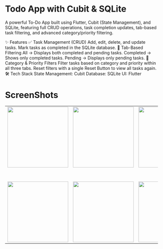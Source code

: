 # Todo App with Cubit & SQLite
A powerful To-Do App built using Flutter, Cubit (State Management), and SQLite, featuring full CRUD operations, task completion updates, tab-based task filtering, and advanced category/priority filtering.

✨ Features
✅ Task Management (CRUD)
Add, edit, delete, and update tasks.
Mark tasks as completed in the SQLite database.
📂 Tab-Based Filtering
All → Displays both completed and pending tasks.
Completed → Shows only completed tasks.
Pending → Displays only pending tasks.
🎯 Category & Priority Filters
Filter tasks based on category and priority within all three tabs.
Reset filters with a single Reset Button to view all tasks again.
🛠️ Tech Stack
State Management: Cubit
Database: SQLite
UI: Flutter

# ScreenShots

<table>
  <tr>
     <td align="center"><img src="https://github.com/user-attachments/assets/5499e699-c93c-443b-9b18-83ef44e4e4a2" width="200" /></td>
    <td align="center"><img src="https://github.com/user-attachments/assets/967a8dfe-3fad-4fd3-9057-912c94926cdb" width="200" /></td>
    <td align="center"><img src="https://github.com/user-attachments/assets/79c58bba-439b-4697-aec1-460a86bae954" width="200" /></td>
    <td align="center"><img src="https://github.com/user-attachments/assets/a1342967-7712-415f-9f01-6969c18349b6" width="200" /></td>
    <td align="center"><img src="https://github.com/user-attachments/assets/cfb78210-99ab-4320-8689-2d5ab10caebb" width="200" /></td>
     <td align="center"><img src="https://github.com/user-attachments/assets/d088bfa9-4a15-4abd-bfe3-c82a1d41e380" width="200" /></td>
  </tr>
   <tr>
    <td colspan="10" style="height: 40px;"></td>  <!-- 👈 Yeh gap add karega -->
  </tr>
  <tr>
     <td align="center"><img src="https://github.com/user-attachments/assets/9fd2200f-fcfe-4aa8-8f56-624adacd560d" width="200" /></td>
    <td align="center"><img src="https://github.com/user-attachments/assets/9e1e90d7-1bc1-4c3b-b83e-78ec44f1d1ba" width="200" /></td>
    <td align="center"><img src="https://github.com/user-attachments/assets/5c297fb9-fcac-4134-9a87-f53547f51204" width="200" /></td>
    <td align="center"><img src="https://github.com/user-attachments/assets/686fd8a7-1cf5-4a6f-a0e3-f35a80a1b919" width="200" /></td>
    <td align="center"><img src="https://github.com/user-attachments/assets/2c94726a-a79d-4bfe-9b51-619f32947faf" width="200" /></td>
  </tr>
</table>


  




